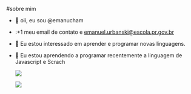 #sobre mim
- 👋 oii, eu sou @emanucham
- :+1 meu email de contato e emanuel.urbanski@escola.pr.gov.br
- 👀 Eu estou interessado em aprender e programar novas linguagens.
- 🌱 Eu estou aprendendo a programar recentemente a linguagem de Javascript e Scrach

  
  ![](https://img.shields.io/badge/Scratch-4D97FF?style=for-the-badge&logo=Scratch&logoColor=white)
  
  ![](https://img.shields.io/badge/JavaScript-323330?style=for-the-badge&logo=javascript&logoColor=F7DF1E)
